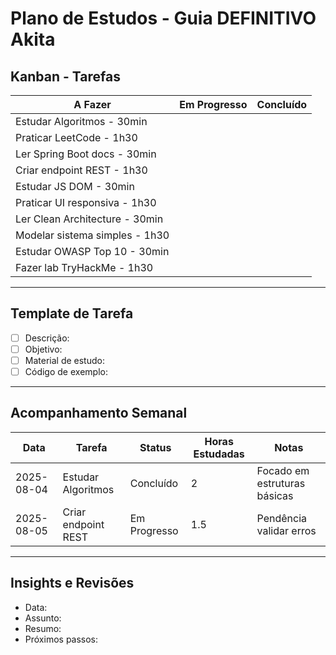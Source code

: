 # Plano de Estudos - Guia DEFINITIVO Akita

## Kanban - Tarefas

| A Fazer          | Em Progresso    | Concluído       |
|------------------|-----------------|-----------------|
| Estudar Algoritmos - 30min |                 |                 |
| Praticar LeetCode - 1h30   |                 |                 |
| Ler Spring Boot docs - 30min |               |                 |
| Criar endpoint REST - 1h30  |                 |                 |
| Estudar JS DOM - 30min       |                 |                 |
| Praticar UI responsiva - 1h30 |               |                 |
| Ler Clean Architecture - 30min |               |                 |
| Modelar sistema simples - 1h30 |               |                 |
| Estudar OWASP Top 10 - 30min |               |                 |
| Fazer lab TryHackMe - 1h30   |                 |                 |

---

## Template de Tarefa

- [ ] Descrição:  
- [ ] Objetivo:  
- [ ] Material de estudo:  
- [ ] Código de exemplo:  

---

## Acompanhamento Semanal

| Data       | Tarefa                  | Status      | Horas Estudadas | Notas                  |
|------------|-------------------------|-------------|-----------------|------------------------|
| 2025-08-04 | Estudar Algoritmos       | Concluído   | 2               | Focado em estruturas básicas |
| 2025-08-05 | Criar endpoint REST      | Em Progresso| 1.5             | Pendência validar erros         |

---

## Insights e Revisões

- Data:  
- Assunto:  
- Resumo:  
- Próximos passos:  

